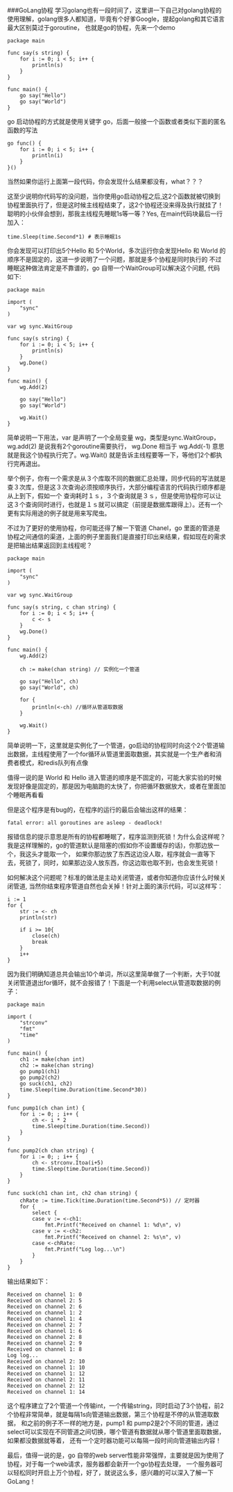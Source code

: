 ###GoLang协程
学习golang也有一段时间了，这里讲一下自己对golang协程的使用理解，golang很多人都知道，毕竟有个好爹Google，提起golang和其它语言最大区别莫过于goroutine，
也就是go的协程，先来一个demo
```
package main

func say(s string) {
    for i := 0; i < 5; i++ {
        println(s)
    }
}

func main() {
    go say("Hello")
    go say("World")
}
```
go 启动协程的方式就是使用关键字 go，后面一般接一个函数或者类似下面的匿名函数的写法
```
go func() {
    for i := 0; i < 5; i++ {
        println(i)
    }
}()
```
当然如果你运行上面第一段代码，你会发现什么结果都没有，what？？？

这至少说明你代码写的没问题，当你使用go启动协程之后,这2个函数就被切换到协程里面执行了，但是这时候主线程结束了，这2个协程还没来得及执行就挂了！
聪明的小伙伴会想到，那我主线程先睡眠1s等一等？Yes, 在main代码块最后一行加入：
```
time.Sleep(time.Second*1) # 表示睡眠1s
```
你会发现可以打印出5个Hello 和 5个World，多次运行你会发现Hello 和 World 的顺序不是固定的，这进一步说明了一个问题，那就是多个协程是同时执行的
不过睡眠这种做法肯定是不靠谱的，go 自带一个WaitGroup可以解决这个问题, 代码如下:
```
package main

import (
	"sync"
)

var wg sync.WaitGroup

func say(s string) {
	for i := 0; i < 5; i++ {
		println(s)
	}
	wg.Done()
}

func main() {
	wg.Add(2)
	
	go say("Hello")
	go say("World")
	
	wg.Wait()
}

```
简单说明一下用法，var 是声明了一个全局变量 wg，类型是sync.WaitGroup，wg.add(2) 是说我有2个goroutine需要执行，
wg.Done 相当于 wg.Add(-1) 意思就是我这个协程执行完了。wg.Wait() 就是告诉主线程要等一下，等他们2个都执行完再退出。

举个例子，你有一个需求是从３个库取不同的数据汇总处理，同步代码的写法就是查３次库，但是这３次查询必须按顺序执行，大部分编程语言的代码执行顺序都是从上到下，假如一个
查询耗时１ｓ，３个查询就是３ｓ，但是使用协程你可以让这３个查询同时进行，也就是１ｓ就可以搞定（前提是数据库跟得上）。还有一个更有实际用途的例子就是用来写爬虫。

不过为了更好的使用协程，你可能还得了解一下管道 Chanel，go 里面的管道是协程之间通信的渠道，上面的例子里面我们是直接打印出来结果，假如现在的需求是把输出结果返回到主线程呢？
```
package main

import (
	"sync"
)

var wg sync.WaitGroup

func say(s string, c chan string) {
	for i := 0; i < 5; i++ {
		c <- s
	}
	wg.Done()
}

func main() {
	wg.Add(2)

	ch := make(chan string) // 实例化一个管道

	go say("Hello", ch)
	go say("World", ch)

	for {
		println(<-ch) //循环从管道取数据
	}

	wg.Wait()
}
```
简单说明一下，这里就是实例化了一个管道，go启动的协程同时向这个2个管道输出数据，主线程使用了一个for循环从管道里面取数据，其实就是一个生产者和消费者模式，和redis队列有点像

值得一说的是 World 和 Hello 进入管道的顺序是不固定的，可能大家实验的时候发现好像是固定的，那是因为电脑跑的太快了，你把循环数据放大，或者在里面加个睡眠再看看

但是这个程序是有bug的，在程序的运行的最后会输出这样的结果：
```
fatal error: all goroutines are asleep - deadlock! 
```
报错信息的提示意思是所有的协程都睡眠了，程序监测到死锁！为什么会这样呢？我是这样理解的，go的管道默认是阻塞的(假如你不设置缓存的话)，你那边放一个，我这头才能取一个，
如果你那边放了东西这边没人取，程序就会一直等下去，死锁了，同时，如果那边没人放东西，你这边取也取不到，也会发生死锁！

如何解决这个问题呢？标准的做法是主动关闭管道，或者你知道你应该什么时候关闭管道, 当然你结束程序管道自然也会关掉！针对上面的演示代码，可以这样写：
```
i := 1
for {
    str := <- ch
    println(str)

    if i >= 10{
        close(ch)
        break
    }
    i++
}

```
因为我们明确知道总共会输出10个单词，所以这里简单做了一个判断，大于10就关闭管道退出for循环，就不会报错了！下面是一个利用select从管道取数据的例子：
```
package main

import (
	"strconv"
	"fmt"
	"time"
)

func main() {
	ch1 := make(chan int)
	ch2 := make(chan string)
	go pump1(ch1)
	go pump2(ch2)
	go suck(ch1, ch2)
	time.Sleep(time.Duration(time.Second*30))
}

func pump1(ch chan int) {
	for i := 0; ; i++ {
		ch <- i * 2
		time.Sleep(time.Duration(time.Second))
	}
}

func pump2(ch chan string) {
	for i := 0; ; i++ {
		ch <- strconv.Itoa(i+5)
		time.Sleep(time.Duration(time.Second))
	}
}

func suck(ch1 chan int, ch2 chan string) {
	chRate := time.Tick(time.Duration(time.Second*5)) // 定时器
	for {
		select {
		case v := <-ch1:
			fmt.Printf("Received on channel 1: %d\n", v)
		case v := <-ch2:
			fmt.Printf("Received on channel 2: %s\n", v)
		case <-chRate:
			fmt.Printf("Log log...\n")
		}
	}
}

```
输出结果如下：
```
Received on channel 1: 0
Received on channel 2: 5
Received on channel 2: 6
Received on channel 1: 2
Received on channel 1: 4
Received on channel 2: 7
Received on channel 1: 6
Received on channel 2: 8
Received on channel 2: 9
Received on channel 1: 8
Log log...
Received on channel 2: 10
Received on channel 1: 10
Received on channel 1: 12
Received on channel 2: 11
Received on channel 2: 12
Received on channel 1: 14
```
这个程序建立了2个管道一个传输int，一个传输string，同时启动了3个协程，前2个协程非常简单，就是每隔1s向管道输出数据，第三个协程是不停的从管道取数据，
和之前的例子不一样的地方是，pump1 和 pump2是2个不同的管道，通过select可以实现在不同管道之间切换，哪个管道有数据就从哪个管道里面取数据，如果都没数据就等着，
还有一个定时器功能可以每隔一段时间向管道输出内容！

最后，值得一说的是，go 自带的web server性能非常强悍，主要就是因为使用了协程，对于每一个web请求，服务器都会新开一个go协程去处理，
一个服务器可以轻松同时开启上万个协程，好了，就说这么多，感兴趣的可以深入了解一下GoLang！